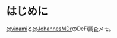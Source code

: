 # はじめに

[@vinami](https://twitter.com/vinami)と[@JohannesMDr](https://twitter.com/JohannesMDr)のDeFi調査メモ。